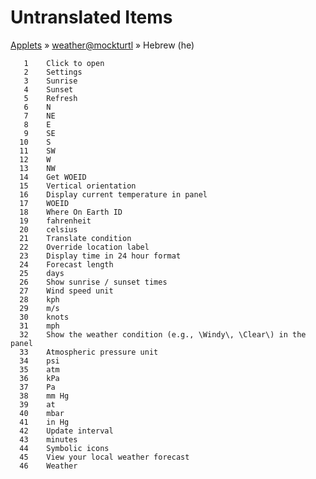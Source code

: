 # Untranslated Items
[Applets](../../../README.md) &#187; [weather@mockturtl](../README.md) &#187; Hebrew (he)

       1	Click to open
       2	Settings
       3	Sunrise
       4	Sunset
       5	Refresh
       6	N
       7	NE
       8	E
       9	SE
      10	S
      11	SW
      12	W
      13	NW
      14	Get WOEID
      15	Vertical orientation
      16	Display current temperature in panel
      17	WOEID
      18	Where On Earth ID
      19	fahrenheit
      20	celsius
      21	Translate condition
      22	Override location label
      23	Display time in 24 hour format
      24	Forecast length
      25	days
      26	Show sunrise / sunset times
      27	Wind speed unit
      28	kph
      29	m/s
      30	knots
      31	mph
      32	Show the weather condition (e.g., \Windy\, \Clear\) in the panel
      33	Atmospheric pressure unit
      34	psi
      35	atm
      36	kPa
      37	Pa
      38	mm Hg
      39	at
      40	mbar
      41	in Hg
      42	Update interval
      43	minutes
      44	Symbolic icons
      45	View your local weather forecast
      46	Weather

